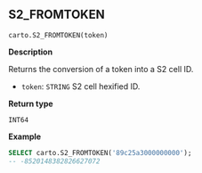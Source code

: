## S2_FROMTOKEN

```sql:signature
carto.S2_FROMTOKEN(token)
```

**Description**

Returns the conversion of a token into a S2 cell ID.

* `token`: `STRING` S2 cell hexified ID.

**Return type**

`INT64`

**Example**

```sql
SELECT carto.S2_FROMTOKEN('89c25a3000000000');
-- -8520148382826627072
```
